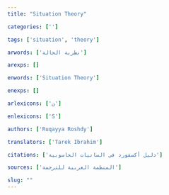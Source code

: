 ```yaml
---
title: "Situation Theory"

categories: ['']

tags: ['situation', 'theory']

arwords: ['نظرية الحالة']

arexps: []

enwords: ['Situation Theory']

enexps: []

arlexicons: ['ن']

enlexicons: ['S']

authors: ['Ruqayya Roshdy']

translators: ['Tarek Ibrahim']

citations: ['دليل أكسفورد في السانيات الحاسوبية']

sources: ['المنظمة العربية للترجمة']

slug: ""
---
```

